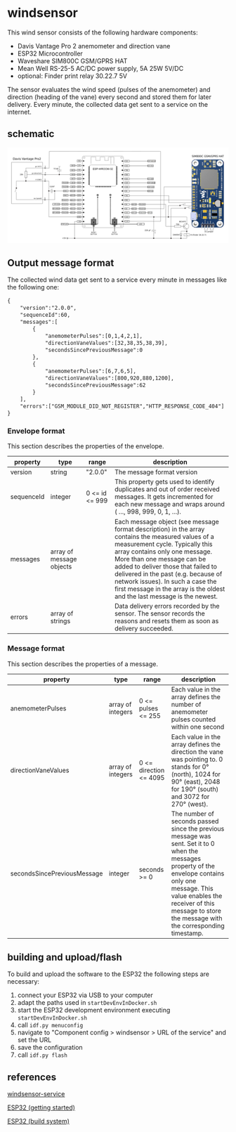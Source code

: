 # windsensor

This wind sensor consists of the following hardware components:

* Davis Vantage Pro 2 anemometer and direction vane
* ESP32 Microcontroller
* Waveshare SIM800C GSM/GPRS HAT
* Mean Well RS-25-5 AC/DC power supply, 5A 25W 5V/DC
* optional: Finder print relay 30.22.7 5V

The sensor evaluates the wind speed (pulses of the anemometer) and direction (heading of the vane) every second and stored them for later delivery. Every minute, the collected data get sent to a service on the internet.

## schematic

![schematic](schematic.png)

## Output message format

The collected wind data get sent to a service every minute in messages like the following one:

    {
    	"version":"2.0.0",
    	"sequenceId":60,
    	"messages":[
    		{
    			"anemometerPulses":[0,1,4,2,1],
    			"directionVaneValues":[32,38,35,38,39],
    			"secondsSincePreviousMessage":0
    		},
    		{
    			"anemometerPulses":[6,7,6,5],
    			"directionVaneValues":[800,920,880,1200],
    			"secondsSincePreviousMessage":62
    		}
    	],
    	"errors":["GSM_MODULE_DID_NOT_REGISTER","HTTP_RESPONSE_CODE_404"]
    }

### Envelope format

This section describes the properties of the envelope.

|property|type|range|description|
|--------|----|-----|-----------|
|version|string|"2.0.0"|The message format version|
|sequenceId|integer|0 <= id <= 999|This property gets used to identify duplicates and out of order received messages. It gets incremented for each new message and wraps around ( ..., 998, 999, 0, 1, ...).|
|messages|array of message objects||Each message object (see message format description) in the array contains the measured values of a measurement cycle. Typically this array contains only one message. More than one message can be added to deliver those that failed to delivered in the past (e.g. because of network issues). In such a case the first message in the array is the oldest and the last message is the newest.
|errors|array of strings||Data delivery errors recorded by the sensor. The sensor records the reasons and resets them as soon as delivery succeeded.|

### Message format

This section describes the properties of a message.

|property|type|range|description|
|--------|----|-----|-----------|
|anemometerPulses|array of integers|0 <= pulses <= 255|Each value in the array defines the number of anemometer pulses counted within one second|
|directionVaneValues|array of integers|0 <= direction <= 4095|Each value in the array defines the direction the vane was pointing to. 0 stands for 0° (north), 1024 for 90° (east), 2048 for 190° (south) and 3072 for 270° (west).|
|secondsSincePreviousMessage|integer| seconds >= 0|The number of seconds passed since the previous message was sent. Set it to 0 when the messages property of the envelope contains only one message. This value enables the receiver of this message to store the message with the corresponding timestamp.

## building and upload/flash

To build and upload the software to  the ESP32 the following steps are necessary:

1. connect your ESP32 via USB to your computer
2. adapt the paths used in `startDevEnvInDocker.sh`
3. start the ESP32 development environment executing `startDevEnvInDocker.sh`
4. call `idf.py menuconfig`
5. navigate to "Component config > windsensor > URL of the service" and set the URL
6. save the configuration
7. call `idf.py flash`

## references
[windsensor-service](https://github.com/tederer/windsensor-service)

[ESP32 (getting started)](https://docs.espressif.com/projects/esp-idf/en/latest/esp32/get-started/index.html#get-started-configure)

[ESP32 (build system)](https://docs.espressif.com/projects/esp-idf/en/latest/esp32/api-guides/build-system.html?highlight=idf_component_register#adding-conditional-configuration)